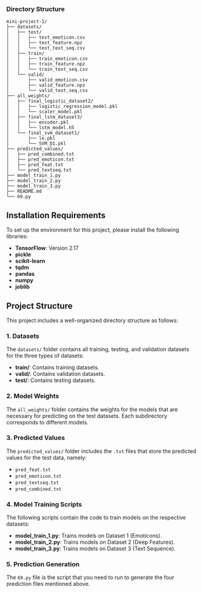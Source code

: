 ### Directory Structure
```
mini-project-1/
├── datasets/
│   ├── test/
│   │   ├── test_emoticon.csv
│   │   ├── test_feature.npz
│   │   └── test_text_seq.csv
│   ├── train/
│   │   ├── train_emoticon.csv
│   │   ├── train_feature.npz
│   │   └── train_text_seq.csv
│   └── valid/
│       ├── valid_emoticon.csv
│       ├── valid_feature.npz
│       └── valid_text_seq.csv
├── all_weights/
│   ├── final_logistic_dataset2/
│   │   ├── logistic_regression_model.pkl
│   │   └── scaler_model.pkl
│   ├── final_lstm_dataset3/
│   │   ├── encoder.pkl
│   │   └── lstm_model.h5
│   └── final_svm_dataset1/
│       ├── le.pkl
│       └── SVM_D1.pkl
├── predicted_values/
│   ├── pred_combined.txt
│   ├── pred_emoticon.txt
│   ├── pred_feat.txt
│   └── pred_textseq.txt
├── model_train_1.py
├── model_train_2.py
├── model_train_3.py
├── README.md
└── 69.py
```

## Installation Requirements

To set up the environment for this project, please install the following libraries:

- **TensorFlow**: Version 2.17
- **pickle**
- **scikit-learn**
- **tqdm**
- **pandas**
- **numpy**
- **joblib**

## Project Structure

This project includes a well-organized directory structure as follows:

### 1. Datasets

The `datasets/` folder contains all training, testing, and validation datasets for the three types of datasets:

- **train/**: Contains training datasets.
- **valid/**: Contains validation datasets.
- **test/**: Contains testing datasets.

### 2. Model Weights

The `all_weights/` folder contains the weights for the models that are necessary for predicting on the test datasets. Each subdirectory corresponds to different models.

### 3. Predicted Values

The `predicted_values/` folder includes the `.txt` files that store the predicted values for the test data, namely:
- `pred_feat.txt`
- `pred_emoticon.txt`
- `pred_textseq.txt`
- `pred_combined.txt`

### 4. Model Training Scripts

The following scripts contain the code to train models on the respective datasets:

- **model_train_1.py**: Trains models on Dataset 1 (Emoticons).
- **model_train_2.py**: Trains models on Dataset 2 (Deep Features).
- **model_train_3.py**: Trains models on Dataset 3 (Text Sequence).

### 5. Prediction Generation

The `69.py` file is the script that you need to run to generate the four prediction files mentioned above.
